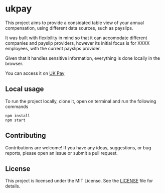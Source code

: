 # ukpay

This project aims to provide a considated table view of your annual compensation, using different data sources, such as payslips.

It was built with flexibility in mind so that it can accomodate different companies and payslip providers, however its initial focus is for XXXX employees, with the current payslips provider.

Given that it handles sensitive information, everything is done locally in the browser.

You can access it on [UK Pay](https://ramonsaboya.github.io/ukpay/)

## Local usage

To run the project locally, clone it, open on terminal and run the following commands

```
npm install
npm start
```

## Contributing

Contributions are welcome! If you have any ideas, suggestions, or bug reports, please open an issue or submit a pull request.

## License

This project is licensed under the MIT License. See the [LICENSE](LICENSE) file for details.
